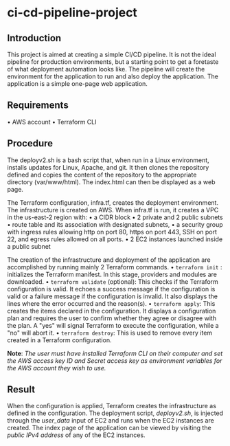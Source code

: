 # ci-cd-pipeline-project

## Introduction
This project is aimed at creating a simple CI/CD pipeline. It is not the ideal pipeline for production environments, but a starting point to get a foretaste of what deployment automation looks like. The pipeline will create the environment for the application to run and also deploy the application. The application is a simple one-page web application.

## Requirements
•	AWS account
•	Terraform CLI

## Procedure
The deployv2.sh is a bash script that, when run in a Linux environment, installs updates for Linux, Apache, and git. It then clones the repository defined and copies the content of the repository to the appropriate directory (var/www/html). The index.html can then be displayed as a web page.

The Terraform configuration, infra.tf, creates the deployment environment. The infrastructure is created on AWS. When infra.tf is run, it creates a VPC in the us-east-2 region with:
•	a CIDR block
•	2 private and 2 public subnets
•	route table and its association with designated subnets,
•	a security group with ingress rules allowing http on port 80, https on port 443, SSH on port 22, and egress rules allowed on all ports.
•	2 EC2 instances launched inside a public subnet

The creation of the infrastructure and deployment of the application are accomplished by running mainly 2 Terraform commands.
•	`terraform init` : initializes the Terraform manifest. In this stage, providers and modules are downloaded.
•	`terraform validate` (optional): This checks if the Terraform configuration is valid. It echoes a success message if the configuration is valid or a failure message if the configuration is invalid. It also displays the lines where the error occurred and the reason(s).
•	`terraform apply`: This creates the items declared in the configuration. It displays a configuration plan and requires the user to confirm whether they agree or disagree with the plan. A "yes" will signal Terraform to execute the configuration, while a "no" will abort it.
•	`terraform destroy`: This is used to remove every item created in a Terraform configuration. 

**Note**: *The user must have installed Terraform CLI on their computer and set the AWS access key ID and Secret access key as environment variables for the AWS account they wish to use.*

## Result
When the configuration is applied, Terraform creates the infrastructure as defined in the configuration. The deployment script, *deployv2.sh*, is injected through the *user_data* input of EC2 and runs when the EC2 instances are created. The index page of the application can be viewed by visiting the *public IPv4 address* of any of the EC2 instances.

